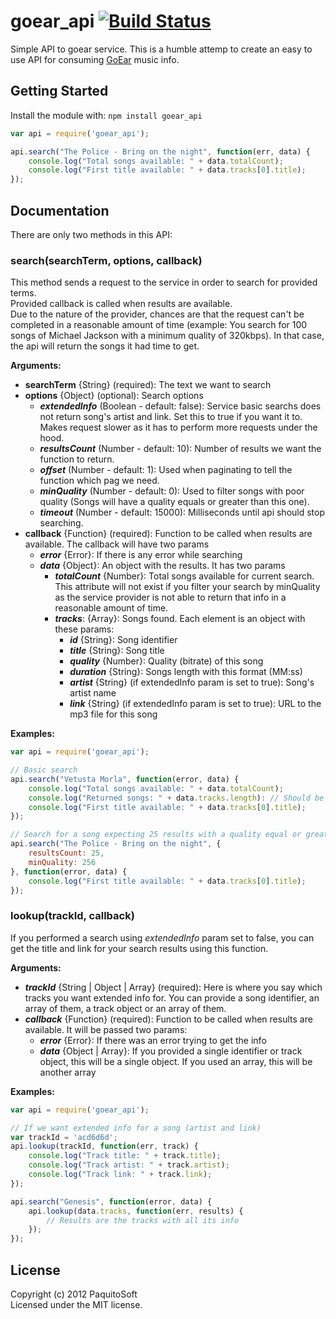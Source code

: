 # goear_api [![Build Status](https://travis-ci.org/PaquitoSoft/goear-api.png)](https://travis-ci.org/PaquitoSoft/goear-api)

Simple API to goear service.
This is a humble attemp to create an easy to use API for consuming [GoEar](http://goear.com/) music info.

## Getting Started
Install the module with: `npm install goear_api`

```javascript
var api = require('goear_api');

api.search("The Police - Bring on the night", function(err, data) {
	console.log("Total songs available: " + data.totalCount);
	console.log("First title available: " + data.tracks[0].title);
});
```

## Documentation

There are only two methods in this API:

### search(searchTerm, options, callback)

This method sends a request to the service in order to search for provided terms.  
Provided callback is called when results are available.  
Due to the nature of the provider, chances are that the request can't be completed in a reasonable amount of time (example: You search for 100 songs of Michael Jackson with a minimum quality of 320kbps). In that case, the api will return the songs it had time to get.

**Arguments:**

- **searchTerm** {String} (required): The text we want to search
- **options** {Object} (optional): Search options
	- **<i>extendedInfo</i>** (Boolean - default: false): Service basic searchs does not return song's artist and link. Set this to true if you want it to. Makes request slower as it has to perform more requests under the hood.
	- **<i>resultsCount</i>** (Number - default: 10): Number of results we want the function to return.
	- **<i>offset</i>** (Number - default: 1): Used when paginating to tell the function which pag we need.
	- **<i>minQuality</i>** (Number - default: 0): Used to filter songs with poor quality (Songs will have a quality equals or greater than this one).
	- **<i>timeout</i>** (Number - default: 15000): Milliseconds until api should stop searching.
- **callback** {Function} (required): Function to be called when results are available. The callback will have two params
	- **<i>error</i>** {Error}: If there is any error while searching
	- **<i>data</i>** {Object}: An object with the results. It has two params
		- **<i>totalCount</i>** {Number}: Total songs available for current search. This attribute will not exist if you filter your search by minQuality as the service provider is not able to return that info in a reasonable amount of time.
		- **<i>tracks</i>**: {Array}: Songs found. Each element is an object with these params:
			- **<i>id</i>** {String}: Song identifier
			- **<i>title</i>** {String}: Song title
			- **<i>quality</i>** {Number}: Quality (bitrate) of this song
			- **<i>duration</i>** {String}: Songs length with this format (MM:ss)
			- **<i>artist</i>** {String} (if extendedInfo param is set to true): Song's artist name
			- **<i>link</i>** {String} (if extendedInfo param is set to true): URL to the mp3 file for this song

**Examples:**

```javascript
var api = require('goear_api');

// Basic search
api.search("Vetusta Morla", function(error, data) {
	console.log("Total songs available: " + data.totalCount);
	console.log("Returned songs: " + data.tracks.length): // Should be 10
	console.log("First title available: " + data.tracks[0].title);
});

// Search for a song expecting 25 results with a quality equal or greater than 256kbs
api.search("The Police - Bring on the night", {
	resultsCount: 25,
	minQuality: 256
}, function(error, data) {
	console.log("First title available: " + data.tracks[0].title);
});
```

### lookup(trackId, callback)

If you performed a search using <i>extendedInfo</i> param set to false, you can get the title and link for your search results using this function.

**Arguments:**

- **<i>trackId</i>** {String | Object | Array} (required): Here is where you say which tracks you want extended info for. You can provide a song identifier, an array of them, a track object or an array of them.
- **<i>callback</i>** {Function} (required): Function to be called when results are available. It will be passed two params:
	- **<i>error</i>** {Error}: If there was an error trying to get the info
	- **<i>data</i>** {Object | Array}: If you provided a single identifier or track object, this will be a single object. If you used an array, this will be another array


**Examples:**

```javascript
var api = require('goear_api');

// If we want extended info for a song (artist and link)
var trackId = 'acd6d6d';
api.lookup(trackId, function(err, track) {
	console.log("Track title: " + track.title);
	console.log("Track artist: " + track.artist);
	console.log("Track link: " + track.link);
});

api.search("Genesis", function(error, data) {
	api.lookup(data.tracks, function(err, results) {
		// Results are the tracks with all its info
	});
});

```

## License
Copyright (c) 2012 PaquitoSoft  
Licensed under the MIT license.
